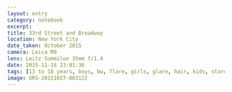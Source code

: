 ```yaml
--- 
layout: entry
category: notebook
excerpt:
title: 33rd Street and Broadway
location: New York City
date_taken: October 2015
camera: Leica M9
lens: Leitz Summilux 35mm f/1.4
date: 2015-11-16 23:01:36
tags: [13 to 18 years, boys, bw, flare, girls, glare, hair, kids, stare, street, sunlight]
image: GRS-20151027-083122
---
```

